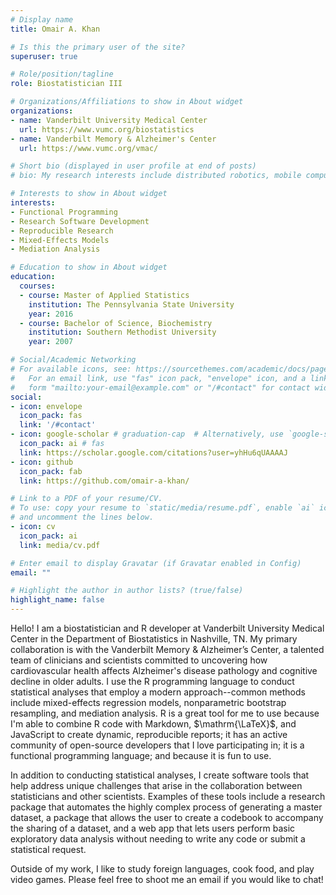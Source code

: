 ```yaml
---
# Display name
title: Omair A. Khan

# Is this the primary user of the site?
superuser: true

# Role/position/tagline
role: Biostatistician III

# Organizations/Affiliations to show in About widget
organizations:
- name: Vanderbilt University Medical Center
  url: https://www.vumc.org/biostatistics
- name: Vanderbilt Memory & Alzheimer's Center
  url: https://www.vumc.org/vmac/

# Short bio (displayed in user profile at end of posts)
# bio: My research interests include distributed robotics, mobile computing and programmable matter.

# Interests to show in About widget
interests:
- Functional Programming
- Research Software Development
- Reproducible Research
- Mixed-Effects Models
- Mediation Analysis

# Education to show in About widget
education:
  courses:
  - course: Master of Applied Statistics
    institution: The Pennsylvania State University
    year: 2016
  - course: Bachelor of Science, Biochemistry
    institution: Southern Methodist University
    year: 2007

# Social/Academic Networking
# For available icons, see: https://sourcethemes.com/academic/docs/page-builder/#icons
#   For an email link, use "fas" icon pack, "envelope" icon, and a link in the
#   form "mailto:your-email@example.com" or "/#contact" for contact widget.
social:
- icon: envelope
  icon_pack: fas
  link: '/#contact'
- icon: google-scholar # graduation-cap  # Alternatively, use `google-scholar` icon from `ai` icon pack
  icon_pack: ai # fas
  link: https://scholar.google.com/citations?user=yhHu6qUAAAAJ
- icon: github
  icon_pack: fab
  link: https://github.com/omair-a-khan/

# Link to a PDF of your resume/CV.
# To use: copy your resume to `static/media/resume.pdf`, enable `ai` icons in `params.toml`, 
# and uncomment the lines below.
- icon: cv
  icon_pack: ai
  link: media/cv.pdf

# Enter email to display Gravatar (if Gravatar enabled in Config)
email: ""

# Highlight the author in author lists? (true/false)
highlight_name: false
---
```


Hello! I am a biostatistician and R developer at Vanderbilt University Medical Center in the Department of Biostatistics in Nashville, TN. My primary collaboration is with the Vanderbilt Memory & Alzheimer’s Center, a talented team of clinicians and scientists committed to uncovering how cardiovascular health affects Alzheimer's disease pathology and cognitive decline in older adults. I use the R programming language to conduct statistical analyses that employ a modern approach--common methods include mixed-effects regression models, nonparametric bootstrap resampling, and mediation analysis. R is a great tool for me to use because I'm able to combine R code with Markdown, $\mathrm{\LaTeX}$, and JavaScript to create dynamic, reproducible reports; it has an active community of open-source developers that I love participating in; it is a functional programming language; and because it is fun to use.
 
In addition to conducting statistical analyses, I create software tools that help address unique challenges that arise in the collaboration between statisticians and other scientists. Examples of these tools include a research package that automates the highly complex process of generating a master dataset, a package that allows the user to create a codebook to accompany the sharing of a dataset, and a web app that lets users perform basic exploratory data analysis without needing to write any code or submit a statistical request.

Outside of my work, I like to study foreign languages, cook food, and play video games. Please feel free to shoot me an email if you would like to chat!
